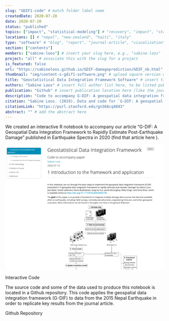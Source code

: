 ```yaml
---
slug: "GDIF1-code" # match folder label name
createdDate: 2020-07-20
date: 2020-07-20
status: "published"
topics: ["impact", "statistical-modeling"] # "recovery", "impact", "statistical-modeling"
locations: [] # "nepal", "new-zealand", "haiti", "italy"
type: "software" # "blog", "report", "journal-article", "visualization"
section: ["contents"]
members: ["sabine-loos"] # insert your slug here, e.g., "sabine-loos"
project: "all" # associate this with the slug for a project
is_featured: false
url: "https://sabineloos.github.io/GDIF-damageprediction/GDIF_nb.html" # include link to open pdf file
thumbnail: "img/content-s-gdif1-software.png" # upload square version of the content to img folder and add source here, e.g., "img/content-b-ier-nepal.png"
title: "Geostatistical Data Integration Framework Software" # insert title here
authors: "Sabine Loos" # insert full author list here, to be listed publicly
publication: "Github" # insert publication location here (like the journal)
description: "Code to accompany G-DIF: A geospatial data integration framework to rapidly estimate post-earthquake damage published in Earthquake Spectra" # insert a one sentence description here
citation: "Sabine Loos. (2019). Data and code for `G-DIF: A geospatial data integration framework to rapidly estimate post-earthquake damage`. Stanford Digital Repository. Available at:" # add the citation here, in APA format
citationLink: "https://purl.stanford.edu/gn368cq4893"
abstract: "" # add the abstract here
---
```


We created an interactive R notebook to accompany our article “G-DIF: A Geospatial Data Integration Framework to Rapidly Estimate Post-Earthquake Damage” published in Earthquake Spectra in 2020 (find that article <Link doOpenInNewTab to="gdif-nepal"> here </Link>).

![](./content-s-gdif1-software.png)
<Link is-button doOpenInNewTab to="https://sabineloos.github.io/GDIF-damageprediction/GDIF_nb.html"> Interactive Code </Link>

The source code and some of the data used to produce this notebook is located in a Github repository. This code applies the geospatial data integration framework (G-DIF) to data from the 2015 Nepal Earthquake in order to replicate key results from the journal article.

<Link is-button doOpenInNewTab to="https://github.com/sabineloos/GDIF-damageprediction"> Github Repository </Link>